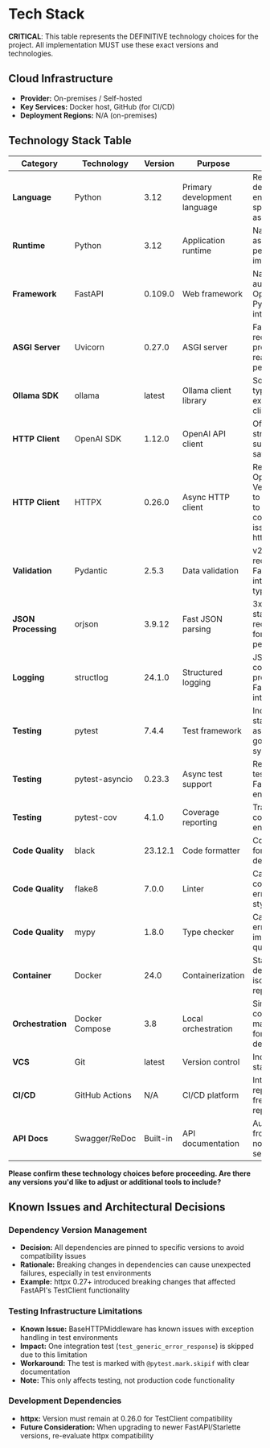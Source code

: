 # Tech Stack

**CRITICAL**: This table represents the DEFINITIVE technology choices for the project. All implementation MUST use these exact versions and technologies.

## Cloud Infrastructure

- **Provider:** On-premises / Self-hosted
- **Key Services:** Docker host, GitHub (for CI/CD)
- **Deployment Regions:** N/A (on-premises)

## Technology Stack Table

| Category | Technology | Version | Purpose | Rationale |
|----------|------------|---------|---------|-----------|
| **Language** | Python | 3.12 | Primary development language | Required by dev environment spec, modern async support |
| **Runtime** | Python | 3.12 | Application runtime | Native async/await, performance improvements |
| **Framework** | FastAPI | 0.109.0 | Web framework | Native async, automatic OpenAPI docs, Pydantic integration |
| **ASGI Server** | Uvicorn | 0.27.0 | ASGI server | FastAPI recommended, production-ready, good performance |
| **Ollama SDK** | ollama | latest | Ollama client library | Source for type extraction, test client |
| **HTTP Client** | OpenAI SDK | 1.12.0 | OpenAI API client | Official SDK, streaming support, type safety |
| **HTTP Client** | HTTPX | 0.26.0 | Async HTTP client | Required by OpenAI SDK. Version pinned to 0.26.0 due to TestClient compatibility issues with httpx 0.27+ |
| **Validation** | Pydantic | 2.5.3 | Data validation | v2 features required, FastAPI integration, type safety |
| **JSON Processing** | orjson | 3.9.12 | Fast JSON parsing | 3x faster than standard json, recommended for performance |
| **Logging** | structlog | 24.1.0 | Structured logging | JSON output, context preservation, FastAPI integration |
| **Testing** | pytest | 7.4.4 | Test framework | Industry standard, async support, good fixture system |
| **Testing** | pytest-asyncio | 0.23.3 | Async test support | Required for testing async FastAPI endpoints |
| **Testing** | pytest-cov | 4.1.0 | Coverage reporting | Track test coverage, ensure quality |
| **Code Quality** | black | 23.12.1 | Code formatter | Consistent formatting, no debates |
| **Code Quality** | flake8 | 7.0.0 | Linter | Catch common errors, enforce style |
| **Code Quality** | mypy | 1.8.0 | Type checker | Catch type errors, improve code quality |
| **Container** | Docker | 24.0 | Containerization | Standard deployment, isolation, reproducibility |
| **Orchestration** | Docker Compose | 3.8 | Local orchestration | Simple multi-container management for development |
| **VCS** | Git | latest | Version control | Industry standard |
| **CI/CD** | GitHub Actions | N/A | CI/CD platform | Integrated with repository, free for public repos |
| **API Docs** | Swagger/ReDoc | Built-in | API documentation | Automatic from FastAPI, no additional setup |

**Please confirm these technology choices before proceeding. Are there any versions you'd like to adjust or additional tools to include?**

## Known Issues and Architectural Decisions

### Dependency Version Management
- **Decision:** All dependencies are pinned to specific versions to avoid compatibility issues
- **Rationale:** Breaking changes in dependencies can cause unexpected failures, especially in test environments
- **Example:** httpx 0.27+ introduced breaking changes that affected FastAPI's TestClient functionality

### Testing Infrastructure Limitations
- **Known Issue:** BaseHTTPMiddleware has known issues with exception handling in test environments
- **Impact:** One integration test (`test_generic_error_response`) is skipped due to this limitation
- **Workaround:** The test is marked with `@pytest.mark.skipif` with clear documentation
- **Note:** This only affects testing, not production code functionality

### Development Dependencies
- **httpx:** Version must remain at 0.26.0 for TestClient compatibility
- **Future Consideration:** When upgrading to newer FastAPI/Starlette versions, re-evaluate httpx compatibility
